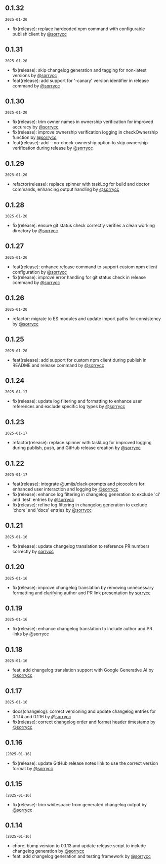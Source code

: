 ## 0.1.32

`2025-01-20`

- fix(release): replace hardcoded npm command with configurable publish client by [@sorrycc](https://github.com/sorrycc)


## 0.1.31

`2025-01-20`

- fix(release): skip changelog generation and tagging for non-latest versions by [@sorrycc](https://github.com/sorrycc)
- feat(release): add support for '-canary' version identifier in release command by [@sorrycc](https://github.com/sorrycc)


## 0.1.30

`2025-01-20`

- fix(release): trim owner names in ownership verification for improved accuracy by [@sorrycc](https://github.com/sorrycc)
- fix(release): improve ownership verification logging in checkOwnership function by [@sorrycc](https://github.com/sorrycc)
- feat(release): add --no-check-ownership option to skip ownership verification during release by [@sorrycc](https://github.com/sorrycc)


## 0.1.29

`2025-01-20`

- refactor(release): replace spinner with taskLog for build and doctor commands, enhancing output handling by [@sorrycc](https://github.com/sorrycc)


## 0.1.28

`2025-01-20`

- fix(release): ensure git status check correctly verifies a clean working directory by [@sorrycc](https://github.com/sorrycc)


## 0.1.27

`2025-01-20`

- feat(release): enhance release command to support custom npm client configuration by [@sorrycc](https://github.com/sorrycc)
- fix(release): improve error handling for git status check in release command by [@sorrycc](https://github.com/sorrycc)


## 0.1.26

`2025-01-20`

- refactor: migrate to ES modules and update import paths for consistency by [@sorrycc](https://github.com/sorrycc)


## 0.1.25

`2025-01-20`

- feat(release): add support for custom npm client during publish in README and release command by [@sorrycc](https://github.com/sorrycc)


## 0.1.24

`2025-01-17`

- fix(release): update log filtering and formatting to enhance user references and exclude specific log types by [@sorrycc](https://github.com/sorrycc)


## 0.1.23

`2025-01-17`

- refactor(release): replace spinner with taskLog for improved logging during publish, push, and GitHub release creation by [@sorrycc](https://github.com/sorrycc)


## 0.1.22

`2025-01-17`

- feat(release): integrate @umijs/clack-prompts and picocolors for enhanced user interaction and logging by [@sorrycc](https://github.com/sorrycc)
- fix(release): enhance log filtering in changelog generation to exclude 'ci' and 'test' entries by [@sorrycc](https://github.com/sorrycc)
- fix(release): refine log filtering in changelog generation to exclude 'chore' and 'docs' entries by [@sorrycc](https://github.com/sorrycc)


## 0.1.21

`2025-01-16`

- fix(release): update changelog translation to reference PR numbers correctly by [sorrycc](https://github.com/sorrycc)


## 0.1.20

`2025-01-16`

- fix(release): improve changelog translation by removing unnecessary formatting and clarifying author and PR link presentation by [sorrycc](https://github.com/sorrycc)


## 0.1.19

`2025-01-16`

- fix(release): enhance changelog translation to include author and PR links by [@sorrycc](https://github.com/sorrycc)


## 0.1.18

`2025-01-16`

- feat: add changelog translation support with Google Generative AI by [@sorrycc](https://github.com/sorrycc)


## 0.1.17

`2025-01-16`

- docs(changelog): correct versioning and update changelog entries for 0.1.14 and 0.1.16 by [@sorrycc](https://github.com/sorrycc)
- fix(release): correct changelog order and format header timestamp by [@sorrycc](https://github.com/sorrycc)


## 0.1.16

`(2025-01-16)`

- fix(release): update GitHub release notes link to use the correct version format by [@sorrycc](https://github.com/sorrycc)

## 0.1.15

`(2025-01-16)`

- fix(release): trim whitespace from generated changelog output by [@sorrycc](https://github.com/sorrycc)

## 0.1.14

`(2025-01-16)`

- chore: bump version to 0.1.13 and update release script to include changelog generation by [@sorrycc](https://github.com/sorrycc)
- feat: add changelog generation and testing framework by [@sorrycc](https://github.com/sorrycc)
